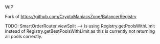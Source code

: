 WIP

Fork of https://github.com/CryptoManiacsZone/BalancerRegistry

TODO:
SmartOrderRouter.viewSplit --> Is using Registry.getPoolsWithLimit instead of Registry.getBestPoolsWithLimit as this is currently not returning all pools correctly.
